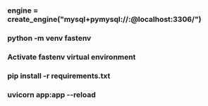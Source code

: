 ### engine = create_engine("mysql+pymysql://<user>:<password>@localhost:3306/<database>") 
### python -m venv fastenv
### Activate fastenv virtual environment
### pip install -r requirements.txt
### uvicorn app:app --reload
